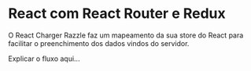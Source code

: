 # React com React Router e Redux

O React Charger Razzle faz um mapeamento da sua store do React para facilitar o preenchimento dos dados vindos do servidor.

Explicar o fluxo aqui...

